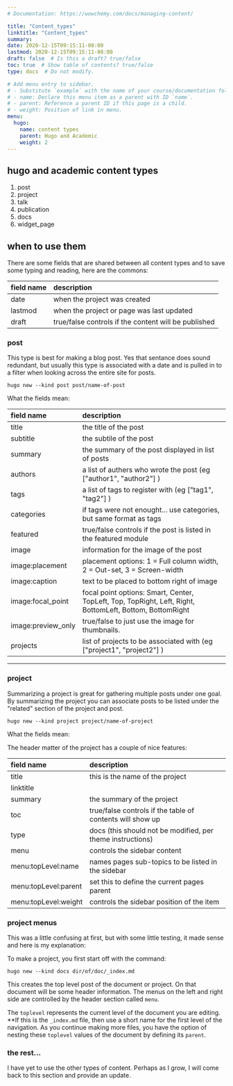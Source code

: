 ```yaml
---
# Documentation: https://wowchemy.com/docs/managing-content/

title: "Content_types"
linktitle: "Content_types"
summary:
date: 2020-12-15T09:15:11-08:00
lastmod: 2020-12-15T09:15:11-08:00
draft: false  # Is this a draft? true/false
toc: true  # Show table of contents? true/false
type: docs  # Do not modify.

# Add menu entry to sidebar.
# - Substitute `example` with the name of your course/documentation folder.
# - name: Declare this menu item as a parent with ID `name`.
# - parent: Reference a parent ID if this page is a child.
# - weight: Position of link in menu.
menu:
  hugo:
    name: content types
    parent: Hugo and Academic
    weight: 2
---
```


## hugo and academic content types

1. post
3. project
4. talk
5. publication
6. docs
7. widget_page

## when to use them

There are some fields that are shared between all content types and to save some
typing and reading, here are the commons:


| field name | description                                          |
| :--        | :--                                                  |
| date       | when the project was created                         |
| lastmod    | when the project or page was last updated            |
| draft      | true/false controls if the content will be published |

### post

This type is best for making a blog post. Yes that sentance does sound redundant, but
usually this type is associated with a date and is pulled in to a filter when looking
across the entire site for posts.

```shell
hugo new --kind post post/name-of-post
```

What the fields mean:

| field name         | description                                                                                              |
| :--                | :--                                                                                                      |
| title              | the title of the post                                                                                    |
| subtitle           | the subtile of the post                                                                                  |
| summary            | the summary of the post displayed in list of posts                                                       |
| authors            | a list of authers who wrote the post (eg ["author1", "author2"] )                                        |
| tags               | a list of tags to register with (eg ["tag1", "tag2"] )                                                   |
| categories         | if tags were not enought... use categories, but same format as tags                                      |
| featured           | true/false controls if the post is listed in the featured module                                         |
| image              | information for the image of the post                                                                    |
| image:placement    | placement options: 1 = Full column width, 2 = Out-set, 3 = Screen-width                                  |
| image:caption      | text to be placed to bottom right of image                                                               |
| image:focal_point  | focal point options: Smart, Center, TopLeft, Top, TopRight, Left, Right, BottomLeft, Bottom, BottomRight |
| image:preview_only | true/false to just use the image for thumbnails.                                                         |
| projects           | list of projects to be associated with (eg ["project1", "project2"] )                                    |

---

### project

Summarizing a project is great for gathering multiple posts under one goal. By summarizing the project
you can associate posts to be listed under the "related" section of the project and post.

```shell
hugo new --kind project project/name-of-project
```

What the fields mean:

The header matter of the project has a couple of nice features:

| field name           | description                                                |
| :--                  | :--                                                        |
| title                | this is the name of the project                            |
| linktitle            |                                                            |
| summary              | the summary of the project                                 |
| toc                  | true/false controls if the table of contents will show up  |
| type                 | docs (this should not be modified, per theme instructions) |
| menu                 | controls the sidebar content                               |
| menu:topLevel:name   | names pages sub-topics to be listed in the sidebar         |
| menu:topLevel:parent | set this to define the current pages parent                |
| menu:topLevel:weight | controls the sidebar position of the item                  |

### project menus

This was a little confusing at first, but with some little testing, it made sense and
here is my explanation:

To make a project, you first start off with the command:

```shell
hugo new --kind docs dir/of/doc/_index.md
```

This creates the top level post of the document or project. On that document will be
some header information. The menus on the left and right side are controlled by the
header section called `menu`.

The `toplevel` represents the current level of the document you are editing. **If this
is the `_index.md` file, then use a short name for the first level of the navigation.
As you continue making more files, you have the option of nesting these `toplevel` values
of the document by defining its `parent`.

### the rest...

I have yet to use the other types of content. Perhaps as I grow, I will come back to this
section and provide an update.
